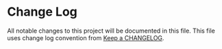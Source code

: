 # Change Log
All notable changes to this project will be documented in this file.
This file uses change log convention from [Keep a CHANGELOG](http://keepachangelog.com).


[unreleased]: https://github.com/hadenlabs/ansible-role-php/compare/1.0.0...HEAD
[1.0.0]: https://github.com/hadenlabs/ansible-role-php/compare/0.0.0...1.0.0

[CHANGELOG.md]: CHANGELOG.md
[CONTRIBUTING.md]: CONTRIBUTING.md
[LICENCE]: LICENCE
[README.md]: README.md
